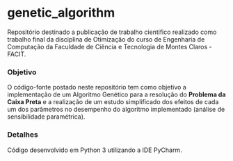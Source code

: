 # genetic_algorithm

Repositório destinado a publicação de trabalho cientifico realizado como trabalho final da disciplina de Otimização do curso de Engenharia de Computação da Faculdade de Ciência e Tecnologia de Montes Claros - FACIT.

### Objetivo

O código-fonte postado neste repositório tem como objetivo a implementação de um Algoritmo Genético para a resolução do **Problema da Caixa Preta** e a realização de um estudo simplificado dos efeitos de cada um dos parâmetros no desempenho do algoritmo implementado (análise de sensibilidade paramétrica).

### Detalhes

Código desenvolvido em Python 3 utilizando a IDE PyCharm.
